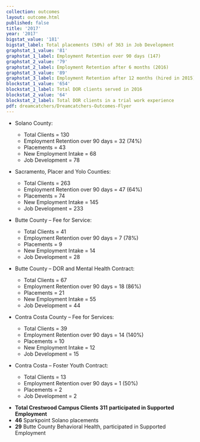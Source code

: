 ```yaml
---
collection: outcomes
layout: outcome.html
published: false
title: '2017'
year: '2017'
bigstat_value: '181'
bigstat_label: Total placements (50%) of 363 in Job Development
graphstat_1_value: '81'
graphstat_1_label: Employment Retention over 90 days (147)
graphstat_2_value: '79'
graphstat_2_label: Employment Retention after 6 months (2016)
graphstat_3_value: '89'
graphstat_3_label: Employment Retention after 12 months (hired in 2015)
blockstat_1_value: '654'
blockstat_1_label: Total DOR clients served in 2016
blockstat_2_value: '64'
blockstat_2_label: Total DOR clients in a trial work experience
pdf: dreamcatchers/Dreamcatchers-Outcomes-Flyer
---
```

* Solano County:
  - Total Clients = 130
  - Employment Retention over 90 days = 32 (74%)
  - Placements = 43
  - New Employment Intake = 68
  - Job Development = 78

* Sacramento, Placer and Yolo Counties:
  - Total Clients = 263
  - Employment Retention over 90 days = 47 (64%)
  - Placements = 74
  - New Employment Intake = 145
  - Job Development = 233

* Butte County – Fee for Service:
  - Total Clients = 41
  - Employment Retention over 90 days = 7 (78%)
  - Placements = 9
  - New Employment Intake = 14
  - Job Development = 28

* Butte County – DOR and Mental Health Contract:
  - Total Clients = 67
  - Employment Retention over 90 days = 18 (86%)
  - Placements = 21
  - New Employment Intake = 55
  - Job Development = 44

* Contra Costa County – Fee for Services:
  - Total Clients = 39
  - Employment Retention over 90 days = 14 (140%)
  - Placements = 10
  - New Employment Intake = 12
  - Job Development = 15

* Contra Costa – Foster Youth Contract:
  - Total Clients = 13
  - Employment Retention over 90 days = 1 (50%)
  - Placements = 2
  - Job Development = 2


- **Total Crestwood Campus Clients** **311** **participated in Supported Employment**
- **46** Sparkpoint Solano placements
- **29** Butte County Behavioral Health, participated in Supported Employment
